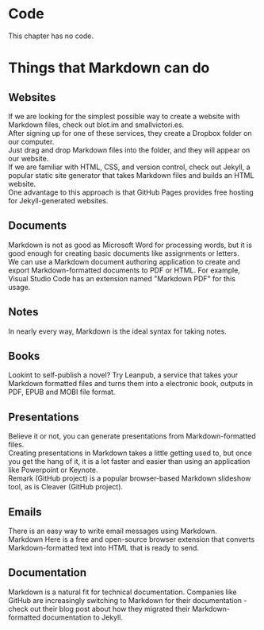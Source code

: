 # Code
This chapter has no code.

# Things that Markdown can do
## Websites
If we are looking for the simplest possible way to create a website with Markdown files,
check out blot.im and smallvictori.es.  
After signing up for one of these services, they create a Dropbox folder on our computer.  
Just drag and drop Markdown files into the folder, and they will appear on our website.  
If we are familiar with HTML, CSS, and version control, check out Jekyll, a popular static site generator
that takes Markdown files and builds an HTML website.  
One advantage to this approach is that GitHub Pages provides free hosting for Jekyll-generated websites.

## Documents
Markdown is not as good as Microsoft Word for processing words, but it is good enough for creating basic documents
like assignments or letters.  
We can use a Markdown document authoring application to create and export Markdown-formatted documents to PDF or HTML. 
For example, Visual Studio Code has an extension named "Markdown PDF" for this usage.

## Notes
In nearly every way, Markdown is the ideal syntax for taking notes.

## Books
Lookint to self-publish a novel? Try Leanpub, a service that takes your Markdown formatted files and 
turns them into a electronic book, outputs in PDF, EPUB and MOBI file format.

## Presentations
Believe it or not, you can generate presentations from Markdown-formatted files.  
Creating presentations in Markdown takes a little getting used to, but once you get the hang of it,
it is a lot faster and easier than using an application like Powerpoint or Keynote.  
Remark (GitHub project) is a popular browser-based Markdown slideshow tool, as is Cleaver (GitHub project).

## Emails
There is an easy way to write email messages using Markdown.  
Markdown Here is a free and open-source browser extension that converts Markdown-formatted text
into HTML that is ready to send.

## Documentation
Markdown is a natural fit for technical documentation. Companies like GitHub are
increasingly switching to Markdown for their documentation - check out their blog post about
how they migrated their Markdown-formatted documentation to Jekyll.